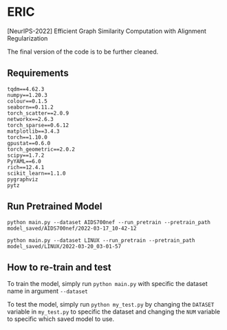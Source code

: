 # ERIC

[NeurIPS-2022] Efficient Graph Similarity Computation with Alignment Regularization

The final version of the code is to be further cleaned.

## Requirements

```
tqdm==4.62.3
numpy==1.20.3
colour==0.1.5
seaborn==0.11.2
torch_scatter==2.0.9
networkx==2.6.3
torch_sparse==0.6.12
matplotlib==3.4.3
torch==1.10.0
gpustat==0.6.0
torch_geometric==2.0.2
scipy==1.7.2
PyYAML==6.0
rich==12.4.1
scikit_learn==1.1.0
pygraphviz
pytz
```

## Run Pretrained Model

```
python main.py --dataset AIDS700nef --run_pretrain --pretrain_path model_saved/AIDS700nef/2022-03-17_10-42-12
```

```
python main.py --dataset LINUX --run_pretrain --pretrain_path model_saved/LINUX/2022-03-20_03-01-57
```

## How to re-train and test
To train the model, simply run `python main.py` with specific the dataset name in argument `--dataset`

To test the model, simply run `python my_test.py` by changing the `DATASET` variable in `my_test.py` to specific the dataset and changing the `NUM` variable to specific which saved model to use.
